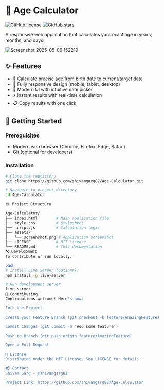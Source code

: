 # 🎂 Age Calculator

[![GitHub license](https://img.shields.io/github/license/shivamgarg82/Age-Calculator)](LICENSE)
[![GitHub stars](https://img.shields.io/github/stars/shivamgarg82/Age-Calculator)](https://github.com/shivamgarg82/Age-Calculator/stargazers)

A responsive web application that calculates your exact age in years, months, and days.

![Screenshot 2025-05-06 152219](https://github.com/user-attachments/assets/d20517ab-c071-4660-b060-9de4dd449021)


## ✨ Features
- 📅 Calculate precise age from birth date to current/target date
- 📱 Fully responsive design (mobile, tablet, desktop)
- 🎨 Modern UI with intuitive date picker
- ⚡ Instant results with real-time calculation
- 📋 Copy results with one click

## 🚀 Getting Started

### Prerequisites
- Modern web browser (Chrome, Firefox, Edge, Safari)
- Git (optional for developers)

### Installation
```bash
# Clone the repository
git clone https://github.com/shivamgarg82/Age-Calculator.git

# Navigate to project directory
cd Age-Calculator

🏗️ Project Structure

Age-Calculator/
├── index.html        # Main application file
├── style.css         # Stylesheet
├── script.js         # Calculation logic
├── assets/
│   └── screenshot.png # Application screenshot
├── LICENSE           # MIT License
└── README.md         # This documentation
🛠️ Development
To contribute or run locally:

bash
# Install Live Server (optional)
npm install -g live-server

# Run development server
live-server
🤝 Contributing
Contributions welcome! Here's how:

Fork the Project

Create your Feature Branch (git checkout -b feature/AmazingFeature)

Commit Changes (git commit -m 'Add some feature')

Push to Branch (git push origin feature/AmazingFeature)

Open a Pull Request

📜 License
Distributed under the MIT License. See LICENSE for details.

📬 Contact
Shivam Garg - @shivamgarg82

Project Link: https://github.com/shivamgarg82/Age-Calculator
